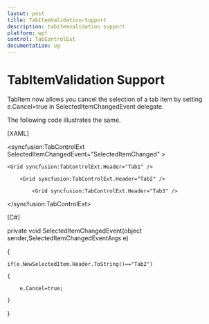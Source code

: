 ```yaml
---
layout: post
title: TabItemValidation-Support
description: tabitemvalidation support
platform: wpf
control: TabControlExt
documentation: ug
---
```


# TabItemValidation Support

TabItem now allows you cancel the selection of a tab item by setting e.Cancel=true in SelectedItemChangedEvent delegate.

The following code illustrates the same.



[XAML]



<syncfusion:TabControlExt  SelectedItemChangedEvent="SelectedItemChanged" >

    <Grid syncfusion:TabControlExt.Header="Tab1" />

        <Grid syncfusion:TabControlExt.Header="Tab2" />

            <Grid syncfusion:TabControlExt.Header="Tab3" />

</syncfusion:TabControlExt>



[C#]



private void SelectedItemChangedEvent(object sender,SelectedItemChangedEventArgs e)

{

    if(e.NewSelectedItem.Header.ToString()=="Tab2")

    {

        e.Cancel=true;

    }      

}



